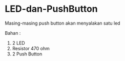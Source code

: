 # LED-dan-PushButton
Masing-masing push button akan menyalakan satu led

Bahan :
1. 2 LED
2. Resistor 470 ohm
3. 2 Push Button

